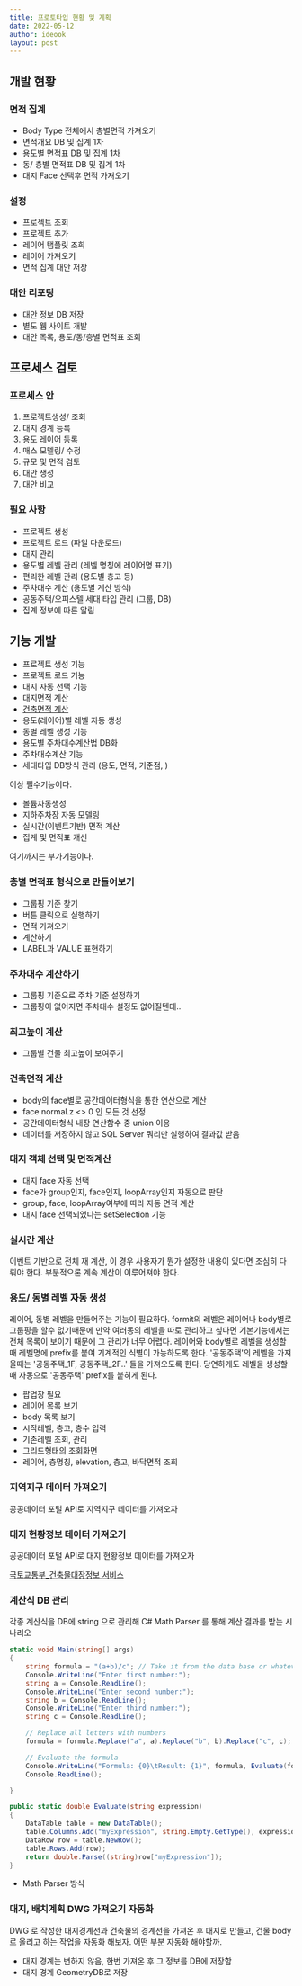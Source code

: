 ```yaml
---
title: 프로토타입 현황 및 계획
date: 2022-05-12
author: ideook
layout: post
---
```


## 개발 현황

### 면적 집계

- Body Type 전체에서 층별면적 가져오기
- 면적개요 DB 및 집계 1차
- 용도별 면적표 DB 및 집계 1차
- 동/ 층별 면적표 DB 및 집계 1차
- 대지 Face 선택후 면적 가져오기

### 설정

- 프로젝트 조회
- 프로젝트 추가
- 레이어 탬플릿 조회
- 레이어 가져오기
- 면적 집계 대안 저장

### 대안 리포팅

- 대안 정보 DB 저장
- 별도 웹 사이트 개발
- 대안 목록, 용도/동/층별 면적표 조회

## 프로세스 검토

### 프로세스 안

1. 프로젝트생성/ 조회
2. 대지 경계 등록
3. 용도 레이어 등록
4. 매스 모델링/ 수정
5. 규모 및 면적 검토
6. 대안 생성
7. 대안 비교

### 필요 사항

- 프로젝트 생성
- 프로젝트 로드 (파일 다운로드)
- 대지 관리
- 용도별 레벨 관리 (레벨 명칭에 레이어명 표기)
- 편리한 레벨 관리 (용도별 층고 등)
- 주차대수 계산 (용도별 계산 방식)
- 공동주택/오피스텔 세대 타입 관리 (그룹, DB)
- 집계 정보에 따른 알림

## 기능 개발

- 프로젝트 생성 기능
- 프로젝트 로드 기능
- 대지 자동 선택 기능
- 대지면적 계산
- [건축면적 계산](./2022-05-12-건축면적계산.md)
- 용도(레이어)별 레벨 자동 생성
- 동별 레벨 생성 기능
- 용도별 주차대수계산법 DB화
- 주차대수계산 기능
- 세대타입 DB방식 관리 (용도, 면적, 기준점, )

이상 필수기능이다.

- 볼륨자동생성
- 지하주차장 자동 모델링
- 실시간(이벤트기반) 면적 계산
- 집계 및 면적표 개선

여기까지는 부가기능이다.

### 층별 면적표 형식으로 만들어보기

- 그룹핑 기준 찾기
- 버튼 클릭으로 실행하기
- 면적 가져오기
- 계산하기
- LABEL과 VALUE 표현하기

### 주차대수 계산하기

- 그룹핑 기준으로 주차 기준 설정하기
- 그룹핑이 없어지면 주차대수 설정도 없어질텐데..

### 최고높이 계산

- 그룹별 건물 최고높이 보여주기

### 건축면적 계산

- body의 face별로 공간데이터형식을 통한 연산으로 계산
- face normal.z <> 0 인 모든 것 선정
- 공간데이터형식 내장 연산함수 중 union 이용
- 데이터를 저장하지 않고 SQL Server 쿼리만 실행하여 결과값 받음

### 대지 객체 선택 및 면적계산

- 대지 face 자동 선택
- face가 group인지, face인지, loopArray인지 자동으로 판단
- group, face, loopArray여부에 따라 자동 면적 계산
- 대지 face 선택되었다는 setSelection 기능

### 실시간 계산

이벤트 기반으로 전체 재 계산, 이 경우 사용자가 뭔가 설정한 내용이 있다면 조심히 다뤄야 한다. 부분적으론 계속 계산이 이루어져야 한다.

### 용도/ 동별 레벨 자동 생성

레이어, 동별 레벨을 만들어주는 기능이 필요하다. formit의 레벨은 레이어나 body별로 그룹핑을 할수 없기때문에 만약 여러동의 레벨을 따로 관리하고 싶다면 기본기능에서는 전체 목록이 보이기 때문에 그 관리가 너무 어렵다. 레이어와 body별로 레벨을 생성할때 레벨명에 prefix를 붙여 기계적인 식별이 가능하도록 한다. '공동주택'의 레벨을 가져올때는 '공동주택\_1F, 공동주택\_2F..' 들을 가져오도록 한다. 당연하게도 레벨을 생성할때 자동으로 '공동주택' prefix를 붙히게 된다.

- 팝업창 필요
- 레이어 목록 보기
- body 목록 보기
- 시작레벨, 층고, 층수 입력
- 기존레벨 조회, 관리
- 그리드형태의 조회화면
- 레이어, 층명칭, elevation, 층고, 바닥면적 조회

### 지역지구 데이터 가져오기

공공데이터 포털 API로 지역지구 데이터를 가져오자

### 대지 현황정보 데이터 가져오기

공공데이터 포털 API로 대지 현황정보 데이터를 가져오자

[국토교통부\_건축물대장정보 서비스](https://www.data.go.kr/tcs/dss/selectApiDataDetailView.do?publicDataPk%3D15044713)

### 계산식 DB 관리

각종 계산식을 DB에 string 으로 관리해 C# Math Parser 를 통해 계산 결과를 받는 시나리오

```c#
static void Main(string[] args)
{
    string formula = "(a+b)/c"; // Take it from the data base or whatever...
    Console.WriteLine("Enter first number:");
    string a = Console.ReadLine();
    Console.WriteLine("Enter second number:");
    string b = Console.ReadLine();
    Console.WriteLine("Enter third number:");
    string c = Console.ReadLine();

    // Replace all letters with numbers
    formula = formula.Replace("a", a).Replace("b", b).Replace("c", c);

    // Evaluate the formula
    Console.WriteLine("Formula: {0}\tResult: {1}", formula, Evaluate(formula));
    Console.ReadLine();

}

public static double Evaluate(string expression)
{
    DataTable table = new DataTable();
    table.Columns.Add("myExpression", string.Empty.GetType(), expression);
    DataRow row = table.NewRow();
    table.Rows.Add(row);
    return double.Parse((string)row["myExpression"]);
}
```

- Math Parser 방식

### 대지, 배치계획 DWG 가져오기 자동화
DWG 로 작성한 대지경계선과 건축물의 경계선을 가져온 후 대지로 만들고, 건물 body로 올리고 하는 작업을 자동화 해보자. 어떤 부분 자동화 해야할까.
- 대지 경계는 변하지 않음, 한번 가져온 후 그 정보를 DB에 저장함
- 대지 경계 GeometryDB로 저장


